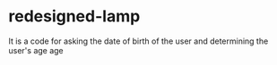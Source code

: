 # redesigned-lamp
It is a code for asking the date of birth of the user and determining the user's age age
